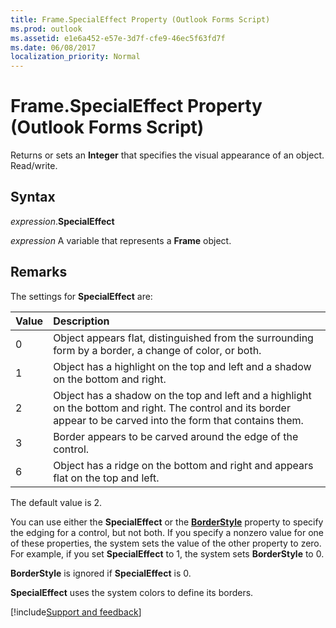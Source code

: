```yaml
---
title: Frame.SpecialEffect Property (Outlook Forms Script)
ms.prod: outlook
ms.assetid: e1e6a452-e57e-3d7f-cfe9-46ec5f63fd7f
ms.date: 06/08/2017
localization_priority: Normal
---
```



# Frame.SpecialEffect Property (Outlook Forms Script)

Returns or sets an  **Integer** that specifies the visual appearance of an object. Read/write.


## Syntax

_expression_.**SpecialEffect**

_expression_ A variable that represents a  **Frame** object.


## Remarks

The settings for  **SpecialEffect** are:



|Value|Description|
|:-----|:-----|
|0|Object appears flat, distinguished from the surrounding form by a border, a change of color, or both. |
|1|Object has a highlight on the top and left and a shadow on the bottom and right.|
|2|Object has a shadow on the top and left and a highlight on the bottom and right. The control and its border appear to be carved into the form that contains them. |
|3|Border appears to be carved around the edge of the control.|
|6|Object has a ridge on the bottom and right and appears flat on the top and left.|

The default value is 2.

You can use either the  **SpecialEffect** or the **[BorderStyle](Outlook.frame.borderstyle.md)** property to specify the edging for a control, but not both. If you specify a nonzero value for one of these properties, the system sets the value of the other property to zero. For example, if you set **SpecialEffect** to 1, the system sets **BorderStyle** to 0.

 **BorderStyle** is ignored if **SpecialEffect** is 0.

 **SpecialEffect** uses the system colors to define its borders.

[!include[Support and feedback](~/includes/feedback-boilerplate.md)]